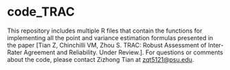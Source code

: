 # code_TRAC
This repository includes multiple R files that contain the functions for implementing all the point and variance estimation formulas presented in the paper [Tian Z, Chinchilli VM, Zhou S. TRAC: Robust Assessment of Inter-Rater Agreement and Reliability. Under Review.]. For questions or comments about the code, please contact Zizhong Tian at <zqt5121@psu.edu>.
